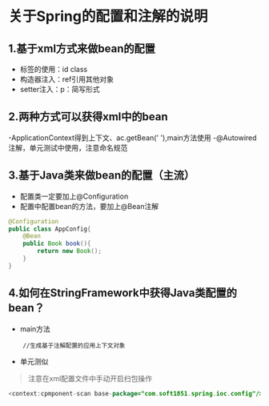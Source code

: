 # 关于Spring的配置和注解的说明

## 1.基于xml方式来做bean的配置
- <bean>标签的使用：id class
- 构造器注入：ref引用其他对象
- setter注入：p：简写形式

## 2.两种方式可以获得xml中的bean
-ApplicationContext得到上下文、ac.getBean(' '),main方法使用
-@Autowired注解，单元测试中使用，注意命名规范

## 3.基于Java类来做bean的配置（主流）
- 配置类一定要加上@Configuration
- 配置中配置bean的方法，要加上@Bean注解
```java
@Configuration
public class AppConfig{
    @Bean
    public Book book(){
        return new Book();
    }
}
```

## 4.如何在StringFramework中获得Java类配置的bean？
- main方法
```
    //生成基于注解配置的应用上下文对象
```
- 单元测似
> 注意在xml配置文件中手动开启扫包操作
```java
<context:cpmponent-scan base-package="com.soft1851.spring.ioc.config"/>
```